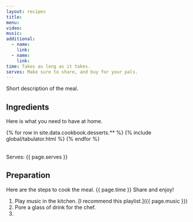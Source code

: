 ```yaml
---
layout: recipes
title: 
menu: 
video: 
music: 
additional:
  - name: 
    link: 
  - name: 
    link: 
time: Takes as long as it takes.
serves: Make sure to share, and buy for your pals.
---
```


Short description of the meal.

## Ingredients

Here is what you need to have at home.

<table>
  {% for row  in site.data.cookbook.desserts.** %}
{% include global/tabulator.html %}
  {% endfor %}
</table>

Serves: {{ page.serves }}

## Preparation

Here are the steps to cook the meal. {{ page.time }} Share and enjoy!

1. Play music in the kitchen. [I recommend this playlist.]({{ page.music }})
2. Pore a glass of drink for the chef.
3. 